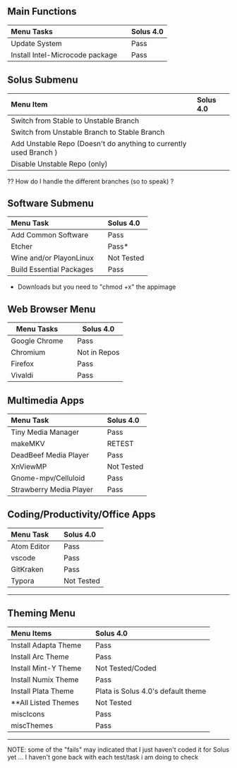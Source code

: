 ## Main Functions

| Menu Tasks                      |      | Solus 4.0  |
| :------------------------------ | :--- | :--------- |
| Update System                   |      | Pass       |
| Install Intel-Microcode package |      | Pass       |

## Solus Submenu

| Menu Item                                                         | Solus 4.0 |
| :---------------------------------------------------------------- | :-------- |
| Switch from Stable to Unstable Branch                             |           |
| Switch from Unstable Branch to Stable Branch                      |           |
| Add Unstable Repo (Doesn't do anything to currently used Branch ) |           |
| Disable Unstable Repo (only)                                      |           |

?? How do I handle the different branches (so to speak) ?

## Software Submenu

| Menu Task                |      | Solus 4.0  |
| :----------------------- | :--- | :--------- |
| Add Common Software      |      | Pass       |
| Etcher                   |      | Pass\*     |
| Wine and/or PlayonLinux  |      | Not Tested |
| Build Essential Packages |      | Pass       |

- Downloads but you need to "chmod +x" the appimage

## Web Browser Menu

| Menu Tasks    |     | Solus 4.0    |
| ------------- | --- | ------------ |
| Google Chrome |     | Pass         |
| Chromium      |     | Not in Repos |
| Firefox       |     | Pass         |
| Vivaldi       |     | Pass         |

## Multimedia Apps

| Menu Task               |      | Solus 4.0  |
| :---------------------- | :--- | :--------- |
| Tiny Media Manager      |      | Pass       |
| makeMKV                 |      | RETEST     |
| DeadBeef Media Player   |      | Pass       |
| XnViewMP                |      | Not Tested |
| Gnome-mpv/Celluloid     |      | Pass       |
| Strawberry Media Player |      | Pass      |

## Coding/Productivity/Office Apps

| Menu Task   |      | Solus 4.0  |
| :---------- | :--- | :--------- |
| Atom Editor |      | Pass       |
| vscode      |      | Pass       |
| GitKraken   |      | Pass       |
| Typora      |      | Not Tested |


---

## Theming Menu

| Menu Items            |      | Solus 4.0                          |
| :-------------------- | :--- | :--------------------------------- |
| Install Adapta Theme  |      | Pass                               |
| Install Arc Theme     |      | Pass                               |
| Install Mint-Y Theme  |      | Not Tested/Coded                   |
| Install Numix Theme   |      | Pass                               |
| Install Plata Theme   |      | Plata is Solus 4.0's default theme |
| \*\*All Listed Themes |      | Not Tested                         |
| miscIcons             |      | Pass                               |
| miscThemes            |      | Pass                               |

---

NOTE: some of the "fails" may indicated that I just haven't coded it for Solus yet ... I haven't gone back with each test/task i am doing to check
